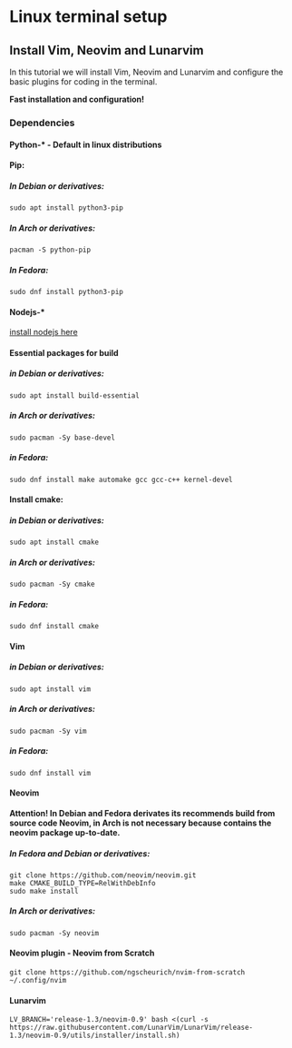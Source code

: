 #  Linux terminal setup

## Install Vim, Neovim and Lunarvim

In this tutorial we will install Vim, Neovim and Lunarvim and configure the basic plugins for coding in the terminal.

**Fast installation and configuration!**

### Dependencies
#### Python-* - Default in linux distributions
#### Pip:
  ##### In Debian or derivatives:
  
	sudo apt install python3-pip
  ##### In Arch or derivatives:
  	pacman -S python-pip
   ##### In Fedora:
   
	sudo dnf install python3-pip
	
#### Nodejs-*
[install nodejs here](https://github.com/nodesource/distributions)
	 
#### Essential packages for build
  ##### in Debian or derivatives:
  
	sudo apt install build-essential
  
  ##### in Arch or derivatives:
  
	sudo pacman -Sy base-devel
	  
  ##### in Fedora:
  
	sudo dnf install make automake gcc gcc-c++ kernel-devel
#### Install cmake:
  ##### in Debian or derivatives:
  
	sudo apt install cmake
  
  ##### in Arch or derivatives:
  
	sudo pacman -Sy cmake
	  
  ##### in Fedora:
  
	sudo dnf install cmake
	
#### Vim
 ##### in Debian or derivatives:
  
	sudo apt install vim
  
  ##### in Arch or derivatives:
  
	sudo pacman -Sy vim
	  
  ##### in Fedora:
  
	sudo dnf install vim

#### Neovim

**Attention! In Debian and Fedora derivates its recommends build from source code Neovim, in Arch is not necessary because contains the neovim package up-to-date.**
##### In Fedora and Debian or derivatives:
	git clone https://github.com/neovim/neovim.git
	make CMAKE_BUILD_TYPE=RelWithDebInfo
	sudo make install
	
##### In Arch or derivatives:

	sudo pacman -Sy neovim
	
#### Neovim plugin - Neovim from Scratch

	git clone https://github.com/ngscheurich/nvim-from-scratch ~/.config/nvim

#### Lunarvim
	LV_BRANCH='release-1.3/neovim-0.9' bash <(curl -s https://raw.githubusercontent.com/LunarVim/LunarVim/release-1.3/neovim-0.9/utils/installer/install.sh)
